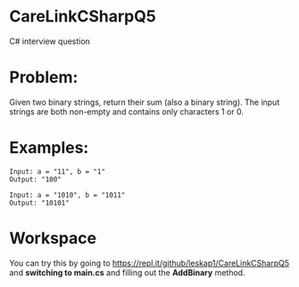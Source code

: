 # CareLinkCSharpQ5
C# interview question

# Problem:
Given two binary strings, return their sum (also a binary string).
The input strings are both non-empty and contains only characters 1 or 0. 

# Examples:
```
Input: a = "11", b = "1"
Output: "100"

Input: a = "1010", b = "1011"
Output: "10101"
```
# Workspace

You can try this by going to https://repl.it/github/leskap1/CareLinkCSharpQ5 and **switching to main.cs** and filling out the **AddBinary** method. 
